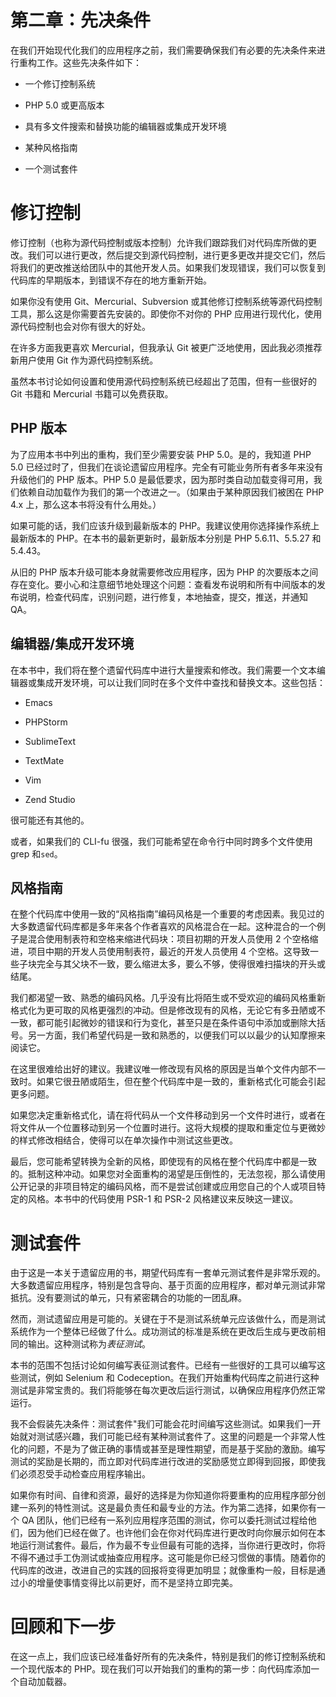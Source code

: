 # 第二章：先决条件

在我们开始现代化我们的应用程序之前，我们需要确保我们有必要的先决条件来进行重构工作。这些先决条件如下：

+   一个修订控制系统

+   PHP 5.0 或更高版本

+   具有多文件搜索和替换功能的编辑器或集成开发环境

+   某种风格指南

+   一个测试套件

# 修订控制

修订控制（也称为源代码控制或版本控制）允许我们跟踪我们对代码库所做的更改。我们可以进行更改，然后提交到源代码控制，进行更多更改并提交它们，然后将我们的更改推送给团队中的其他开发人员。如果我们发现错误，我们可以恢复到代码库的早期版本，到错误不存在的地方重新开始。

如果你没有使用 Git、Mercurial、Subversion 或其他修订控制系统等源代码控制工具，那么这是你需要首先安装的。即使你不对你的 PHP 应用进行现代化，使用源代码控制也会对你有很大的好处。

在许多方面我更喜欢 Mercurial，但我承认 Git 被更广泛地使用，因此我必须推荐新用户使用 Git 作为源代码控制系统。

虽然本书讨论如何设置和使用源代码控制系统已经超出了范围，但有一些很好的 Git 书籍和 Mercurial 书籍可以免费获取。

## PHP 版本

为了应用本书中列出的重构，我们至少需要安装 PHP 5.0。是的，我知道 PHP 5.0 已经过时了，但我们在谈论遗留应用程序。完全有可能业务所有者多年来没有升级他们的 PHP 版本。PHP 5.0 是最低要求，因为那时类自动加载变得可用，我们依赖自动加载作为我们的第一个改进之一。（如果由于某种原因我们被困在 PHP 4.x 上，那么这本书将没有什么用处。）

如果可能的话，我们应该升级到最新版本的 PHP。我建议使用你选择操作系统上最新版本的 PHP。在本书的最新更新时，最新版本分别是 PHP 5.6.11、5.5.27 和 5.4.43。

从旧的 PHP 版本升级可能本身就需要修改应用程序，因为 PHP 的次要版本之间存在变化。要小心和注意细节地处理这个问题：查看发布说明和所有中间版本的发布说明，检查代码库，识别问题，进行修复，本地抽查，提交，推送，并通知 QA。

## 编辑器/集成开发环境

在本书中，我们将在整个遗留代码库中进行大量搜索和修改。我们需要一个文本编辑器或集成开发环境，可以让我们同时在多个文件中查找和替换文本。这些包括：

+   Emacs

+   PHPStorm

+   SublimeText

+   TextMate

+   Vim

+   Zend Studio

很可能还有其他的。

或者，如果我们的 CLI-fu 很强，我们可能希望在命令行中同时跨多个文件使用 grep 和`sed`。

## 风格指南

在整个代码库中使用一致的“风格指南”编码风格是一个重要的考虑因素。我见过的大多数遗留代码库都是多年来各个作者喜欢的风格混合在一起。这种混合的一个例子是混合使用制表符和空格来缩进代码块：项目初期的开发人员使用 2 个空格缩进，项目中期的开发人员使用制表符，最近的开发人员使用 4 个空格。这导致一些子块完全与其父块不一致，要么缩进太多，要么不够，使得很难扫描块的开头或结尾。

我们都渴望一致、熟悉的编码风格。几乎没有比将陌生或不受欢迎的编码风格重新格式化为更可取的风格更强烈的冲动。但是修改现有的风格，无论它有多丑陋或不一致，都可能引起微妙的错误和行为变化，甚至只是在条件语句中添加或删除大括号。另一方面，我们希望代码是一致和熟悉的，以便我们可以以最少的认知摩擦来阅读它。

在这里很难给出好的建议。我建议唯一修改现有风格的原因是当单个文件内部不一致时。如果它很丑陋或陌生，但在整个代码库中是一致的，重新格式化可能会引起更多问题。

如果您决定重新格式化，请在将代码从一个文件移动到另一个文件时进行，或者在将文件从一个位置移动到另一个位置时进行。这将大规模的提取和重定位与更微妙的样式修改相结合，使得可以在单次操作中测试这些更改。

最后，您可能希望转换为全新的风格，即使现有的风格在整个代码库中都是一致的。抵制这种冲动。如果您对全面重构的渴望是压倒性的，无法忽视，那么请使用公开记录的非项目特定的编码风格，而不是尝试创建或应用您自己的个人或项目特定的风格。本书中的代码使用 PSR-1 和 PSR-2 风格建议来反映这一建议。

# 测试套件

由于这是一本关于遗留应用的书，期望代码库有一套单元测试套件是非常乐观的。大多数遗留应用程序，特别是包含导向、基于页面的应用程序，都对单元测试非常抵抗。没有要测试的单元，只有紧密耦合的功能的一团乱麻。

然而，测试遗留应用是可能的。关键在于不是测试系统单元应该做什么，而是测试系统作为一个整体已经做了什么。成功测试的标准是系统在更改后生成与更改前相同的输出。这种测试称为*表征测试*。

本书的范围不包括讨论如何编写表征测试套件。已经有一些很好的工具可以编写这些测试，例如 Selenium 和 Codeception。在我们开始重构代码库之前进行这种测试是非常宝贵的。我们将能够在每次更改后运行测试，以确保应用程序仍然正常运行。

我不会假装先决条件：测试套件"我们可能会花时间编写这些测试。如果我们一开始就对测试感兴趣，我们可能已经有某种测试套件了。这里的问题是一个非常人性化的问题，不是为了做正确的事情或甚至是理性期望，而是基于奖励的激励。编写测试的奖励是长期的，而立即对代码库进行改进的奖励感觉立即得到回报，即使我们必须忍受手动检查应用程序输出。

如果你有时间、自律和资源，最好的选择是为你知道你将要重构的应用程序部分创建一系列的特性测试。这是最负责任和最专业的方法。作为第二选择，如果你有一个 QA 团队，他们已经有一系列应用程序范围的测试，你可以委托测试过程给他们，因为他们已经在做了。也许他们会在你对代码库进行更改时向你展示如何在本地运行测试套件。最后，作为最不专业但最有可能的选择，当你进行更改时，你将不得不通过手工伪测试或抽查应用程序。这可能是你已经习惯做的事情。随着你的代码库的改进，改进自己的实践的回报将变得更加明显；就像重构一般，目标是通过小的增量使事情变得比以前更好，而不是坚持立即完美。

# 回顾和下一步

在这一点上，我们应该已经准备好所有的先决条件，特别是我们的修订控制系统和一个现代版本的 PHP。现在我们可以开始我们的重构的第一步：向代码库添加一个自动加载器。

